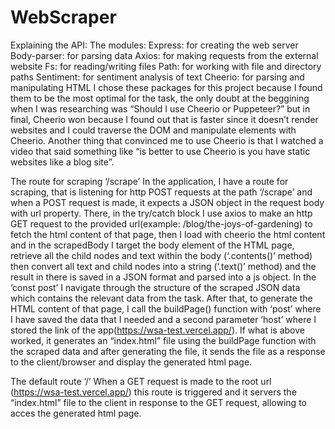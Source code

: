 # WebScraper
Explaining the API:
The modules:
Express: for creating the web server
Body-parser: for parsing data
Axios: for making requests from the external website
Fs: for reading/writing files
Path: for working with file and directory paths
Sentiment: for sentiment analysis of text
Cheerio: for parsing and manipulating HTML
I chose these packages for this project because I found them to be the most
optimal for the task, the only doubt at the beggining when I was researching
was “Should I use Cheerio or Puppeteer?” but in final, Cheerio won because I
found out that is faster since it doesn’t render websites and I could traverse the
DOM and manipulate elements with Cheerio. Another thing that convinced me
to use Cheerio is that I watched a video that said something like “is better to use
Cheerio is you have static websites like a blog site”.

The route for scraping ‘/scrape’
 In the application, I have a route for scraping, that is listening for http POST
requests at the path ‘/scrape’ and when a POST request is made, it expects a
JSON object in the request body with url property. There, in the try/catch block
I use axios to make an http GET request to the provided url(example:
/blog/the-joys-of-gardening) to fetch the html content of that page, then I load
with cheerio the html content and in the scrapedBody I target the body element
of the HTML page, retrieve all the child nodes and text within the body
(‘.contents()’ method) then convert all text and child nodes into a string
(‘.text()’ method) and the result in there is saved in a JSON format and parsed
into a js object. In the ‘const post’ I navigate through the structure of the
scraped JSON data which contains the relevant data from the task. After that, to
generate the HTML content of that page, I call the buildPage() function with
‘post’ where I have saved the data that I needed and a second parameter ‘host’
where I stored the link of the app(https://wsa-test.vercel.app/). If what is
above worked, it generates an “index.html” file using the buildPage function
with the scraped data and after generating the file, it sends the file as a response
to the client/browser and display the generated html page.

The default route ‘/’
When a GET request is made to the root url (https://wsa-test.vercel.app/) this
route is triggered and it servers the “index.html” file to the client in response to
the GET request, allowing to acces the generated html page.

